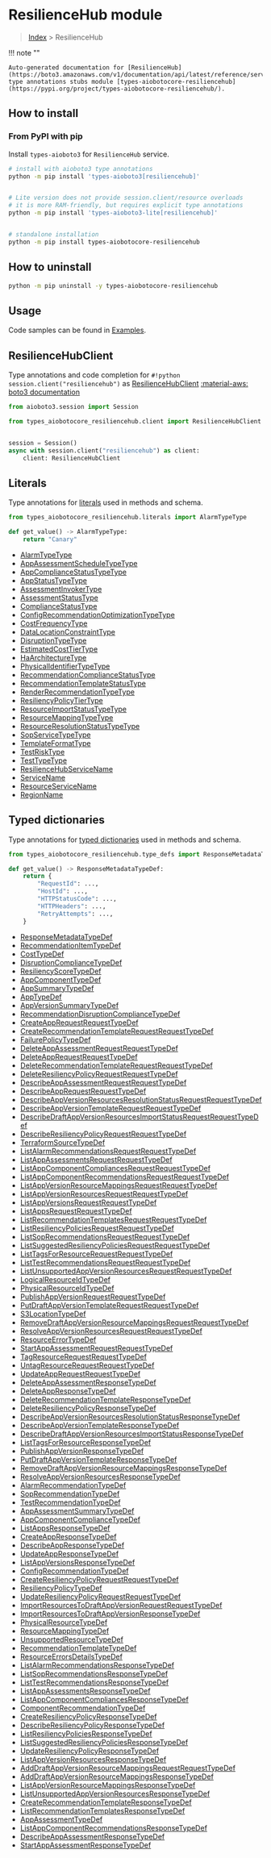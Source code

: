 # ResilienceHub module

> [Index](../README.md) > ResilienceHub


!!! note ""

    Auto-generated documentation for [ResilienceHub](https://boto3.amazonaws.com/v1/documentation/api/latest/reference/services/resiliencehub.html#ResilienceHub)
    type annotations stubs module [types-aiobotocore-resiliencehub](https://pypi.org/project/types-aiobotocore-resiliencehub/).

## How to install



### From PyPI with pip

Install `types-aioboto3` for `ResilienceHub` service.

```bash
# install with aioboto3 type annotations
python -m pip install 'types-aioboto3[resiliencehub]'


# Lite version does not provide session.client/resource overloads
# it is more RAM-friendly, but requires explicit type annotations
python -m pip install 'types-aioboto3-lite[resiliencehub]'


# standalone installation
python -m pip install types-aiobotocore-resiliencehub
```



## How to uninstall

```bash
python -m pip uninstall -y types-aiobotocore-resiliencehub
```

## Usage

Code samples can be found in [Examples](./usage.md).

## ResilienceHubClient

Type annotations and code completion for  `#!python session.client("resiliencehub")` as [ResilienceHubClient](./client.md)
[:material-aws: boto3 documentation](https://boto3.amazonaws.com/v1/documentation/api/latest/reference/services/resiliencehub.html#ResilienceHub.Client)

```python title="Usage example"
from aioboto3.session import Session

from types_aiobotocore_resiliencehub.client import ResilienceHubClient


session = Session()
async with session.client("resiliencehub") as client:
    client: ResilienceHubClient
```








## Literals

Type annotations for [literals](./literals.md) used in methods and schema.

```python title="Usage example"
from types_aiobotocore_resiliencehub.literals import AlarmTypeType

def get_value() -> AlarmTypeType:
    return "Canary"
```

- [AlarmTypeType](./literals.md#alarmtypetype)
- [AppAssessmentScheduleTypeType](./literals.md#appassessmentscheduletypetype)
- [AppComplianceStatusTypeType](./literals.md#appcompliancestatustypetype)
- [AppStatusTypeType](./literals.md#appstatustypetype)
- [AssessmentInvokerType](./literals.md#assessmentinvokertype)
- [AssessmentStatusType](./literals.md#assessmentstatustype)
- [ComplianceStatusType](./literals.md#compliancestatustype)
- [ConfigRecommendationOptimizationTypeType](./literals.md#configrecommendationoptimizationtypetype)
- [CostFrequencyType](./literals.md#costfrequencytype)
- [DataLocationConstraintType](./literals.md#datalocationconstrainttype)
- [DisruptionTypeType](./literals.md#disruptiontypetype)
- [EstimatedCostTierType](./literals.md#estimatedcosttiertype)
- [HaArchitectureType](./literals.md#haarchitecturetype)
- [PhysicalIdentifierTypeType](./literals.md#physicalidentifiertypetype)
- [RecommendationComplianceStatusType](./literals.md#recommendationcompliancestatustype)
- [RecommendationTemplateStatusType](./literals.md#recommendationtemplatestatustype)
- [RenderRecommendationTypeType](./literals.md#renderrecommendationtypetype)
- [ResiliencyPolicyTierType](./literals.md#resiliencypolicytiertype)
- [ResourceImportStatusTypeType](./literals.md#resourceimportstatustypetype)
- [ResourceMappingTypeType](./literals.md#resourcemappingtypetype)
- [ResourceResolutionStatusTypeType](./literals.md#resourceresolutionstatustypetype)
- [SopServiceTypeType](./literals.md#sopservicetypetype)
- [TemplateFormatType](./literals.md#templateformattype)
- [TestRiskType](./literals.md#testrisktype)
- [TestTypeType](./literals.md#testtypetype)
- [ResilienceHubServiceName](./literals.md#resiliencehubservicename)
- [ServiceName](./literals.md#servicename)
- [ResourceServiceName](./literals.md#resourceservicename)
- [RegionName](./literals.md#regionname)




## Typed dictionaries

Type annotations for [typed dictionaries](./type_defs.md) used in methods and schema.

```python title="Usage example"
from types_aiobotocore_resiliencehub.type_defs import ResponseMetadataTypeDef

def get_value() -> ResponseMetadataTypeDef:
    return {
        "RequestId": ...,
        "HostId": ...,
        "HTTPStatusCode": ...,
        "HTTPHeaders": ...,
        "RetryAttempts": ...,
    }
```

- [ResponseMetadataTypeDef](./type_defs.md#responsemetadatatypedef)
- [RecommendationItemTypeDef](./type_defs.md#recommendationitemtypedef)
- [CostTypeDef](./type_defs.md#costtypedef)
- [DisruptionComplianceTypeDef](./type_defs.md#disruptioncompliancetypedef)
- [ResiliencyScoreTypeDef](./type_defs.md#resiliencyscoretypedef)
- [AppComponentTypeDef](./type_defs.md#appcomponenttypedef)
- [AppSummaryTypeDef](./type_defs.md#appsummarytypedef)
- [AppTypeDef](./type_defs.md#apptypedef)
- [AppVersionSummaryTypeDef](./type_defs.md#appversionsummarytypedef)
- [RecommendationDisruptionComplianceTypeDef](./type_defs.md#recommendationdisruptioncompliancetypedef)
- [CreateAppRequestRequestTypeDef](./type_defs.md#createapprequestrequesttypedef)
- [CreateRecommendationTemplateRequestRequestTypeDef](./type_defs.md#createrecommendationtemplaterequestrequesttypedef)
- [FailurePolicyTypeDef](./type_defs.md#failurepolicytypedef)
- [DeleteAppAssessmentRequestRequestTypeDef](./type_defs.md#deleteappassessmentrequestrequesttypedef)
- [DeleteAppRequestRequestTypeDef](./type_defs.md#deleteapprequestrequesttypedef)
- [DeleteRecommendationTemplateRequestRequestTypeDef](./type_defs.md#deleterecommendationtemplaterequestrequesttypedef)
- [DeleteResiliencyPolicyRequestRequestTypeDef](./type_defs.md#deleteresiliencypolicyrequestrequesttypedef)
- [DescribeAppAssessmentRequestRequestTypeDef](./type_defs.md#describeappassessmentrequestrequesttypedef)
- [DescribeAppRequestRequestTypeDef](./type_defs.md#describeapprequestrequesttypedef)
- [DescribeAppVersionResourcesResolutionStatusRequestRequestTypeDef](./type_defs.md#describeappversionresourcesresolutionstatusrequestrequesttypedef)
- [DescribeAppVersionTemplateRequestRequestTypeDef](./type_defs.md#describeappversiontemplaterequestrequesttypedef)
- [DescribeDraftAppVersionResourcesImportStatusRequestRequestTypeDef](./type_defs.md#describedraftappversionresourcesimportstatusrequestrequesttypedef)
- [DescribeResiliencyPolicyRequestRequestTypeDef](./type_defs.md#describeresiliencypolicyrequestrequesttypedef)
- [TerraformSourceTypeDef](./type_defs.md#terraformsourcetypedef)
- [ListAlarmRecommendationsRequestRequestTypeDef](./type_defs.md#listalarmrecommendationsrequestrequesttypedef)
- [ListAppAssessmentsRequestRequestTypeDef](./type_defs.md#listappassessmentsrequestrequesttypedef)
- [ListAppComponentCompliancesRequestRequestTypeDef](./type_defs.md#listappcomponentcompliancesrequestrequesttypedef)
- [ListAppComponentRecommendationsRequestRequestTypeDef](./type_defs.md#listappcomponentrecommendationsrequestrequesttypedef)
- [ListAppVersionResourceMappingsRequestRequestTypeDef](./type_defs.md#listappversionresourcemappingsrequestrequesttypedef)
- [ListAppVersionResourcesRequestRequestTypeDef](./type_defs.md#listappversionresourcesrequestrequesttypedef)
- [ListAppVersionsRequestRequestTypeDef](./type_defs.md#listappversionsrequestrequesttypedef)
- [ListAppsRequestRequestTypeDef](./type_defs.md#listappsrequestrequesttypedef)
- [ListRecommendationTemplatesRequestRequestTypeDef](./type_defs.md#listrecommendationtemplatesrequestrequesttypedef)
- [ListResiliencyPoliciesRequestRequestTypeDef](./type_defs.md#listresiliencypoliciesrequestrequesttypedef)
- [ListSopRecommendationsRequestRequestTypeDef](./type_defs.md#listsoprecommendationsrequestrequesttypedef)
- [ListSuggestedResiliencyPoliciesRequestRequestTypeDef](./type_defs.md#listsuggestedresiliencypoliciesrequestrequesttypedef)
- [ListTagsForResourceRequestRequestTypeDef](./type_defs.md#listtagsforresourcerequestrequesttypedef)
- [ListTestRecommendationsRequestRequestTypeDef](./type_defs.md#listtestrecommendationsrequestrequesttypedef)
- [ListUnsupportedAppVersionResourcesRequestRequestTypeDef](./type_defs.md#listunsupportedappversionresourcesrequestrequesttypedef)
- [LogicalResourceIdTypeDef](./type_defs.md#logicalresourceidtypedef)
- [PhysicalResourceIdTypeDef](./type_defs.md#physicalresourceidtypedef)
- [PublishAppVersionRequestRequestTypeDef](./type_defs.md#publishappversionrequestrequesttypedef)
- [PutDraftAppVersionTemplateRequestRequestTypeDef](./type_defs.md#putdraftappversiontemplaterequestrequesttypedef)
- [S3LocationTypeDef](./type_defs.md#s3locationtypedef)
- [RemoveDraftAppVersionResourceMappingsRequestRequestTypeDef](./type_defs.md#removedraftappversionresourcemappingsrequestrequesttypedef)
- [ResolveAppVersionResourcesRequestRequestTypeDef](./type_defs.md#resolveappversionresourcesrequestrequesttypedef)
- [ResourceErrorTypeDef](./type_defs.md#resourceerrortypedef)
- [StartAppAssessmentRequestRequestTypeDef](./type_defs.md#startappassessmentrequestrequesttypedef)
- [TagResourceRequestRequestTypeDef](./type_defs.md#tagresourcerequestrequesttypedef)
- [UntagResourceRequestRequestTypeDef](./type_defs.md#untagresourcerequestrequesttypedef)
- [UpdateAppRequestRequestTypeDef](./type_defs.md#updateapprequestrequesttypedef)
- [DeleteAppAssessmentResponseTypeDef](./type_defs.md#deleteappassessmentresponsetypedef)
- [DeleteAppResponseTypeDef](./type_defs.md#deleteappresponsetypedef)
- [DeleteRecommendationTemplateResponseTypeDef](./type_defs.md#deleterecommendationtemplateresponsetypedef)
- [DeleteResiliencyPolicyResponseTypeDef](./type_defs.md#deleteresiliencypolicyresponsetypedef)
- [DescribeAppVersionResourcesResolutionStatusResponseTypeDef](./type_defs.md#describeappversionresourcesresolutionstatusresponsetypedef)
- [DescribeAppVersionTemplateResponseTypeDef](./type_defs.md#describeappversiontemplateresponsetypedef)
- [DescribeDraftAppVersionResourcesImportStatusResponseTypeDef](./type_defs.md#describedraftappversionresourcesimportstatusresponsetypedef)
- [ListTagsForResourceResponseTypeDef](./type_defs.md#listtagsforresourceresponsetypedef)
- [PublishAppVersionResponseTypeDef](./type_defs.md#publishappversionresponsetypedef)
- [PutDraftAppVersionTemplateResponseTypeDef](./type_defs.md#putdraftappversiontemplateresponsetypedef)
- [RemoveDraftAppVersionResourceMappingsResponseTypeDef](./type_defs.md#removedraftappversionresourcemappingsresponsetypedef)
- [ResolveAppVersionResourcesResponseTypeDef](./type_defs.md#resolveappversionresourcesresponsetypedef)
- [AlarmRecommendationTypeDef](./type_defs.md#alarmrecommendationtypedef)
- [SopRecommendationTypeDef](./type_defs.md#soprecommendationtypedef)
- [TestRecommendationTypeDef](./type_defs.md#testrecommendationtypedef)
- [AppAssessmentSummaryTypeDef](./type_defs.md#appassessmentsummarytypedef)
- [AppComponentComplianceTypeDef](./type_defs.md#appcomponentcompliancetypedef)
- [ListAppsResponseTypeDef](./type_defs.md#listappsresponsetypedef)
- [CreateAppResponseTypeDef](./type_defs.md#createappresponsetypedef)
- [DescribeAppResponseTypeDef](./type_defs.md#describeappresponsetypedef)
- [UpdateAppResponseTypeDef](./type_defs.md#updateappresponsetypedef)
- [ListAppVersionsResponseTypeDef](./type_defs.md#listappversionsresponsetypedef)
- [ConfigRecommendationTypeDef](./type_defs.md#configrecommendationtypedef)
- [CreateResiliencyPolicyRequestRequestTypeDef](./type_defs.md#createresiliencypolicyrequestrequesttypedef)
- [ResiliencyPolicyTypeDef](./type_defs.md#resiliencypolicytypedef)
- [UpdateResiliencyPolicyRequestRequestTypeDef](./type_defs.md#updateresiliencypolicyrequestrequesttypedef)
- [ImportResourcesToDraftAppVersionRequestRequestTypeDef](./type_defs.md#importresourcestodraftappversionrequestrequesttypedef)
- [ImportResourcesToDraftAppVersionResponseTypeDef](./type_defs.md#importresourcestodraftappversionresponsetypedef)
- [PhysicalResourceTypeDef](./type_defs.md#physicalresourcetypedef)
- [ResourceMappingTypeDef](./type_defs.md#resourcemappingtypedef)
- [UnsupportedResourceTypeDef](./type_defs.md#unsupportedresourcetypedef)
- [RecommendationTemplateTypeDef](./type_defs.md#recommendationtemplatetypedef)
- [ResourceErrorsDetailsTypeDef](./type_defs.md#resourceerrorsdetailstypedef)
- [ListAlarmRecommendationsResponseTypeDef](./type_defs.md#listalarmrecommendationsresponsetypedef)
- [ListSopRecommendationsResponseTypeDef](./type_defs.md#listsoprecommendationsresponsetypedef)
- [ListTestRecommendationsResponseTypeDef](./type_defs.md#listtestrecommendationsresponsetypedef)
- [ListAppAssessmentsResponseTypeDef](./type_defs.md#listappassessmentsresponsetypedef)
- [ListAppComponentCompliancesResponseTypeDef](./type_defs.md#listappcomponentcompliancesresponsetypedef)
- [ComponentRecommendationTypeDef](./type_defs.md#componentrecommendationtypedef)
- [CreateResiliencyPolicyResponseTypeDef](./type_defs.md#createresiliencypolicyresponsetypedef)
- [DescribeResiliencyPolicyResponseTypeDef](./type_defs.md#describeresiliencypolicyresponsetypedef)
- [ListResiliencyPoliciesResponseTypeDef](./type_defs.md#listresiliencypoliciesresponsetypedef)
- [ListSuggestedResiliencyPoliciesResponseTypeDef](./type_defs.md#listsuggestedresiliencypoliciesresponsetypedef)
- [UpdateResiliencyPolicyResponseTypeDef](./type_defs.md#updateresiliencypolicyresponsetypedef)
- [ListAppVersionResourcesResponseTypeDef](./type_defs.md#listappversionresourcesresponsetypedef)
- [AddDraftAppVersionResourceMappingsRequestRequestTypeDef](./type_defs.md#adddraftappversionresourcemappingsrequestrequesttypedef)
- [AddDraftAppVersionResourceMappingsResponseTypeDef](./type_defs.md#adddraftappversionresourcemappingsresponsetypedef)
- [ListAppVersionResourceMappingsResponseTypeDef](./type_defs.md#listappversionresourcemappingsresponsetypedef)
- [ListUnsupportedAppVersionResourcesResponseTypeDef](./type_defs.md#listunsupportedappversionresourcesresponsetypedef)
- [CreateRecommendationTemplateResponseTypeDef](./type_defs.md#createrecommendationtemplateresponsetypedef)
- [ListRecommendationTemplatesResponseTypeDef](./type_defs.md#listrecommendationtemplatesresponsetypedef)
- [AppAssessmentTypeDef](./type_defs.md#appassessmenttypedef)
- [ListAppComponentRecommendationsResponseTypeDef](./type_defs.md#listappcomponentrecommendationsresponsetypedef)
- [DescribeAppAssessmentResponseTypeDef](./type_defs.md#describeappassessmentresponsetypedef)
- [StartAppAssessmentResponseTypeDef](./type_defs.md#startappassessmentresponsetypedef)

